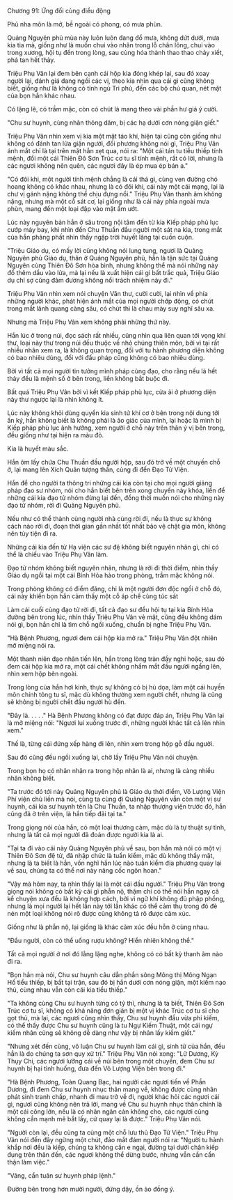 




Chương 91: Ứng đối cùng điều động


Phủ nha môn là mở, bề ngoài có phong, có mưa phùn.

Quảng Nguyên phủ mùa này luôn luôn đang đổ mưa, không dứt dưới, mưa kia tia mà, giống như là muốn chui vào nhân trong lỗ chân lông, chui vào trong xương, hội tụ đến trong lòng, sau cùng hóa thành thao thao chảy xiết, phá tan hết thảy.

Triệu Phụ Vân lại đem bên cạnh cái hộp kia đóng khép lại, sau đó xoay người lại, đánh giá đang ngồi các vị, theo kia nhìn qua cái gì cũng không biết, giống như là không có tỉnh ngủ Tri phủ, đến các bộ chủ quan, nét mặt của bọn hắn khác nhau.

Có lặng lẽ, có trầm mặc, còn có chút là mang theo vài phần hư giả ý cười.

"Chu sư huynh, cùng nhân thông dâm, bị các hạ dưới cơn nóng giận giết."

Triệu Phụ Vân nhìn xem vị kia một mặt táo khí, hiện tại cũng còn giống như không có đánh tan lửa giận người, đối phương không nói gì, Triệu Phụ Vân ánh mắt chỉ là tại trên mặt hắn xẹt qua, nói ra: "Một cái tán tu tiểu thiếp tính mệnh, đổi một cái Thiên Đô Sơn Trúc cơ tu sĩ tính mệnh, rất có lời, nhưng là các ngươi không nên quên, các ngươi đây là ép mua ép bán a."

"Có đôi khi, một người tính mệnh chẳng là cái thá gì, cùng ven đường chó hoang không có khác nhau, nhưng là có đôi khi, cái này một cái mạng, lại là chư vị gánh nặng không thể chịu đựng nổi." Triệu Phụ Vân thanh âm không nặng, nhưng mà một cỗ sát cơ, lại giống như là cái này phía ngoài mưa phùn, mang đến một loại đập vào mặt ẩm ướt.

Lúc này nguyên bản hắn ở sâu trong nội tâm đến từ kia Kiếp pháp phù lục cướp máy bay, khi nhìn đến Chu Thuần đầu người một sát na kia, trong mắt của hắn phảng phất nhìn thấy ngập trời huyết lãng tại cuồn cuộn.

"Triệu Giáo dụ, có mấy lời cũng không nói lung tung, ngươi là Quảng Nguyên phủ Giáo dụ, thân ở Quảng Nguyên phủ, hẳn là tận sức tại Quảng Nguyên cùng Thiên Đô Sơn hòa bình, nhưng không thể mà nói những này đổ thêm dầu vào lửa, mà lại nếu là xuất hiện cái gì bất trắc quả, Triệu Giáo dụ chỉ sợ cũng đảm đương không nổi trách nhiệm này đi."

Triệu Phụ Vân nhìn xem nói chuyện Văn thư, cười cười, lại nhìn về phía những người khác, phát hiện ánh mắt của mọi người chớp động, có chút trong mắt lãnh quang càng sâu, có chút thì là chau mày suy nghĩ sâu xa.

Nhưng mà Triệu Phụ Vân xem không phải những thứ này.

Hắn lúc ở trong núi, đọc sách rất nhiều, cũng nhìn qua liên quan tới vọng khí thư, loại này thư trong núi đều thuộc về nhỏ chúng thiên môn, bởi vì tại rất nhiều nhân xem ra, là không quan trọng, đối với tu hành phương diện không có bao nhiêu dùng, đối với đấu pháp cũng không có bao nhiêu dùng.

Bởi vì tất cả mọi người tin tưởng mình pháp cùng đạo, cho rằng nếu là hết thảy đều là mệnh số ở bên trong, liền không bắt buộc đi.

Bất quá Triệu Phụ Vân bởi vì kết Kiếp pháp phù lục, cửa ải ở phương diện này thư ngược lại là nhìn không ít.

Lúc này không khỏi dùng quyển kia sinh tử khí cơ ở bên trong nội dung tới ấn ký, hắn không biết là không phải là ảo giác của mình, lại hoặc là mình bị Kiếp pháp phù lục ảnh hưởng, xem người ở chỗ này trên thân ý vị bên trong, đều giống như tại hiện ra màu đỏ.

Kia là huyết màu sắc.

Hắn ôm lấy chứa Chu Thuần đầu người hộp, sau đó trở về một chuyến chỗ ở, lại mang lên Xích Quân tượng thần, cùng đi đến Đạo Tử Viện.

Hắn để cho người ta thông tri những cái kia còn tại cho mọi người giảng pháp đạo sư nhóm, nói cho hắn biết bên trên xong chuyến này khóa, liền để những cái kia đạo tử nhóm đừng lại đến, đồng thời muốn nói cho những này đạo tử nhóm, rời đi Quảng Nguyên phủ.

Nếu như có thể thành cùng người nhà cùng rời đi, nếu là thực sự không cách nào rời đi, đoạn thời gian gần nhất tốt nhất bảo vệ chặt gia môn, không nên tùy tiện đi ra.

Những cái kia đến từ Hạ viện các sư đệ không biết nguyên nhân gì, chỉ có thể là chiếu vào Triệu Phụ Vân làm.

Đạo tử nhóm không biết nguyên nhân, nhưng là rời đi thời điểm, nhìn thấy Giáo dụ ngồi tại một cái Bính Hỏa hào trong phòng, trầm mặc không nói.

Trong phòng không có điểm đăng, chỉ là một người đơn độc ngồi ở chỗ đó, cái này khiến bọn hắn cảm thấy một cỗ áp chế cùng túc sát

Làm cái cuối cùng đạo tử rời đi, tất cả đạo sư đều hội tụ tại kia Bính Hỏa đường bên trong lúc, nhìn thấy Triệu Phụ Vân vẻ mặt, cũng đều không dám nói gì, bọn hắn chỉ là tìm chỗ ngồi xuống, chuẩn bị nghe Triệu Phụ Vân.

"Hà Bệnh Phương, ngươi đem cái hộp kia mở ra." Triệu Phụ Vân đột nhiên mở miệng nói ra.

Một thanh niên đạo nhân tiến lên, hắn trong lòng tràn đầy nghi hoặc, sau đó đem cái hộp kia mở ra, một cái chết không nhắm mắt đầu người ngẩng lên, nhìn xem hộp bên ngoài.

Trong lòng của hắn hơi kinh, thực sự không có bị hù dọa, làm một cái huyền môn chính tông tu sĩ, mặc dù không thường xem người chết, nhưng là cũng sẽ không bị người chết đầu người hù đến.

"Đây là. . . . ." Hà Bệnh Phương không có đạt được đáp án, Triệu Phụ Vân lại là mở miệng nói: "Ngươi lui xuống trước đi, những người khác tất cả lên nhìn xem."

Thế là, từng cái đứng xếp hàng đi lên, nhìn xem trong hộp gỗ đầu người.

Sau đó cũng đều ngồi xuống lại, chờ lấy Triệu Phụ Vân nói chuyện.

Trong bọn họ có nhân nhận ra trong hộp nhân là ai, nhưng là càng nhiều nhân không biết.

"Ta trước đó tới này Quảng Nguyên phủ là Giáo dụ thời điểm, Vô Lượng Viện Phí viện chủ liền mà nói, cùng ta cùng đi Quảng Nguyên vẫn còn một vị sư huynh, cái kia sư huynh tên là Chu Thuần, ta nhập thượng viện trước đó, hắn cũng đã ở trên viện, là hắn tiếp đãi tại ta."

Trong giọng nói của hắn, có một loại thương cảm, mặc dù là tự thuật sự tình, nhưng là tất cả mọi người đã đoán được người kia là ai.

"Tại ta đi vào cái này Quảng Nguyên phủ về sau, bọn hắn mà nói có một vị Thiên Đô Sơn đệ tử, đã nhập chức là tuần kiểm, mặc dù không thấy mặt, nhưng là ta biết là hắn, vốn nghĩ hắn lúc nào tuần kiểm địa phương quay lại về sau, chúng ta có thể nơi này nâng cốc ngôn hoan."

"Vậy mà hôm nay, ta nhìn thấy lại là một cái đầu người." Triệu Phụ Vân trong giọng nói không có bất kỳ cái gì phẫn nộ, thậm chí có thể nói hắn ngay cả kể chuyện xưa đều là không hợp cách, bởi vì ngữ khí không đủ phập phồng, nhưng là mọi người lại hết lần này tới lần khác có thể cảm thụ trong đó đè nén một loại không nói rõ được cũng không tả rõ được cảm xúc.

Giống như là phẫn nộ, lại giống là khác cảm xúc đều hỗn ở cùng nhau.

"Đầu người, còn có thể uống rượu không? Hiển nhiên không thể."

Tất cả mọi người ở nơi đó lẳng lặng nghe, không có có bất kỳ thanh âm nào đi ra.

"Bọn hắn mà nói, Chu sư huynh câu dẫn phần sông Mông thị Mông Ngạn Hổ tiểu thiếp, bị bắt tại trận, sau đó bị hắn dưới cơn nóng giận, một kiếm nạo thủ, cùng nhau vẫn còn cái kia tiểu thiếp."

"Ta không cùng Chu sư huynh từng có tỷ thí, nhưng là ta biết, Thiên Đô Sơn Trúc cơ tu sĩ, không có khả năng đơn giản bị một vị khác Trúc cơ tu sĩ cho gọt thủ, mà lại, các ngươi cũng nhìn thấy, Chu sư huynh đầu vừa phi kiếm, có thể thấy được Chu sư huynh cũng là tu Ngự Kiếm Thuật, một cái ngự kiếm nhân cũng sẽ không dễ dàng như vậy bị nhân lấy kiếm giết."

"Nhưng xét đến cùng, vô luận Chu sư huynh làm cái gì, sinh tử của hắn, đều hẳn là do chúng ta sơn quy xử trí." Triệu Phụ Vân nói xong: "Lữ Dương, Kỳ Thụy Chi, các ngươi lưỡng cái về núi bên trong một chuyến, đem Chu sư huynh bị hại tình huống, đưa đến Vô Lượng Viện bên trong đi."

"Hà Bệnh Phương, Toàn Quang Bạc, hai người các ngươi tiến về Phần Dương, đi đem Chu sư huynh nhục thân mang về, không được cùng nhân phát sinh tranh chấp, nhanh đi mau trở về đi, người khác hỏi các ngươi cái gì, ngươi cũng không nên trả lời, mang về Chu sư huynh nhục thân chính là một cái công lớn, nếu là có nhân ngăn cản không cho, các ngươi cũng không cần mạnh mẽ bắt lấy, cứ quay lại là được." Triệu Phụ Vân nói.

"Người còn lại, đều cùng ta cùng một chỗ lưu thủ Đạo Tử Viện." Triệu Phụ Vân nói đến đây ngừng một chút, đảo mắt đám người nói ra: "Người tu hành khắp nơi đều là kiếp, chúng ta không cần e ngại, đường tại dưới chân kiếp đụng trên thân đến, các ngươi không thể dừng bước, nhưng vẫn cần cẩn thận làm việc."

"Vâng, cẩn tuân sư huynh pháp lệnh."

Đường bên trong hơn mười người, đứng dậy, ồn ào đồng ý.




